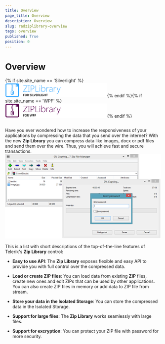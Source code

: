 ```yaml
---
title: Overview
page_title: Overview
description: Overview
slug: radziplibrary-overview
tags: overview
published: True
position: 0
---
```


# Overview



{% if site.site_name == 'Silverlight' %}![ziplibrary sl icon](images/ziplibrary_sl_icon.png){% endif %}{% if site.site_name == 'WPF' %}![ziplibrary wpf icon](images/ziplibrary_wpf_icon.png){% endif %}

## 

Have you ever wondered how to increase the responsiveness of your applications by compressing the data that you send over the internet? With the new
          __Zip Library__ you can compress data like images, docx or pdf files and send them over the wire. Thus, you will achieve fast and
          secure transactions.
        ![Zip Library Overview 01](images/ZipLibrary_Overview_01.png)

This is a list with short descriptions of the top-of-the-line features of Telerik's __Zip Library__ control:
        

* __Easy to use API__: The __Zip Library__ exposes flexible and easy API to provide you with full control
              over the compressed data.
            

* __Load or create ZIP files__: You can load data from existing __ZIP__ files, create new ones and edit
              ZIPs that can be used by other applications. You can also create ZIP files in memory or add data to ZIP file from stream.
            

* __Store your data in the Isolated Storage__: You can store the compressed data in the Isolated Storage.
            

* __Support for large files__: The __Zip Library__ works seamlessly with large files.
            

* __Support for excryption__: You can protect your ZIP file with password for more security.
            
